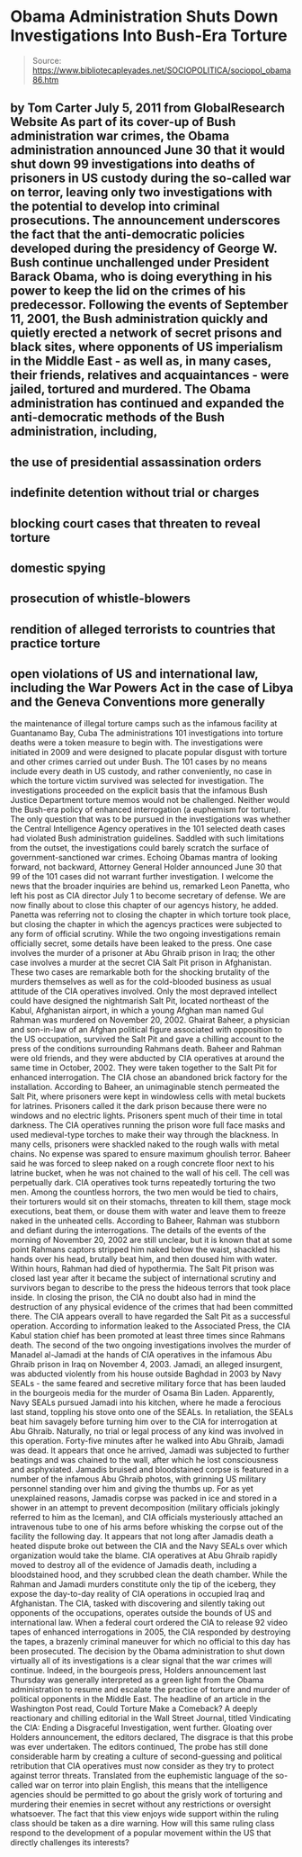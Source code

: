 # Obama Administration Shuts Down Investigations Into Bush-Era Torture

> Source: https://www.bibliotecapleyades.net/SOCIOPOLITICA/sociopol_obama86.htm

by Tom Carter
July 5, 2011
from
GlobalResearch Website
As part of its cover-up of
Bush administration war crimes, the Obama
administration announced June 30 that it would shut down 99 investigations
into deaths of prisoners in US custody during the so-called war on terror,
leaving only two investigations with the potential to develop into criminal
prosecutions.
The announcement underscores the fact that the anti-democratic policies
developed during the presidency of
George W. Bush continue unchallenged under President
Barack
Obama, who is doing everything in his power to keep the lid
on the crimes of his predecessor.
Following the events of September 11, 2001, the Bush administration quickly
and quietly erected a network of secret prisons and black sites, where
opponents of US imperialism in the Middle East - as well as, in many cases,
their friends, relatives and acquaintances - were jailed, tortured and
murdered.
The Obama administration has continued and
expanded the anti-democratic methods of the Bush administration, including,
-
the use of presidential assassination
orders
-
indefinite detention without trial or
charges
-
blocking court cases that threaten to
reveal torture
-
domestic spying
-
prosecution of whistle-blowers
-
rendition of alleged terrorists to
countries that practice torture
-
open violations of US and international
law, including the War Powers Act in the case of Libya and the
Geneva Conventions more generally
-
the maintenance of illegal torture camps
such as the infamous facility at Guantanamo Bay, Cuba
The administrations 101 investigations into
torture deaths were a token measure to begin with.
The investigations were initiated in 2009 and
were designed to placate popular disgust with torture and other crimes
carried out under Bush.
The 101 cases by no means include every death in US custody, and rather
conveniently, no case in which the torture victim survived was selected for
investigation. The investigations proceeded on the explicit basis that the
infamous Bush Justice Department torture memos would not be challenged.
Neither would
the Bush-era policy of enhanced interrogation (a euphemism
for torture).
The only question that was to be pursued in the
investigations was whether the Central Intelligence Agency operatives in the
101 selected death cases had violated Bush administration guidelines.
Saddled with such limitations from the outset, the investigations could
barely scratch the surface of
government-sanctioned war crimes.
Echoing Obamas mantra of looking forward, not backward, Attorney General
Holder announced June 30 that 99 of the 101 cases did not warrant further
investigation.
I welcome the news that the broader
inquiries are behind us, remarked Leon Panetta, who left his post as
CIA director July 1 to become secretary of defense. We are now finally
about to close this chapter of our agencys history, he added.
Panetta was referring not to closing the chapter
in which torture took place, but closing the chapter in which the agencys
practices were subjected to any form of official scrutiny.
While the two ongoing investigations remain officially secret, some details
have been leaked to the press.
One case involves the murder of a prisoner at
Abu Ghraib prison in Iraq; the other case involves a murder at the secret
CIA Salt Pit prison in Afghanistan. These two cases are remarkable both
for the shocking brutality of the murders themselves as well as for the
cold-blooded business as usual attitude of the CIA operatives involved.
Only the most depraved intellect could have designed the nightmarish Salt
Pit, located northeast of the Kabul, Afghanistan airport, in which a young
Afghan man named Gul Rahman was murdered on November 20, 2002.
Ghairat Baheer, a physician and son-in-law of an Afghan political figure
associated with opposition to the US occupation, survived the Salt Pit and
gave a chilling account to the press of the conditions surrounding Rahmans
death. Baheer and Rahman were old friends, and they were abducted by CIA
operatives at around the same time in October, 2002.
They were taken together to the Salt Pit for
enhanced interrogation.
The CIA chose an abandoned brick factory for the installation. According to
Baheer, an unimaginable stench permeated the Salt Pit, where prisoners were
kept in windowless cells with metal buckets for latrines. Prisoners called
it the dark prison because there were no windows and no electric lights.
Prisoners spent much of their time in total darkness. The CIA operatives
running the prison wore full face masks and used medieval-type torches to
make their way through the blackness. In many cells, prisoners were shackled
naked to the rough walls with metal chains. No expense was spared to ensure
maximum ghoulish terror.
Baheer said he was forced to sleep naked on a rough concrete floor next to
his latrine bucket, when he was not chained to the wall of his cell. The
cell was perpetually dark.
CIA operatives took turns repeatedly torturing the two men. Among the
countless horrors, the two men would be tied to chairs, their torturers
would sit on their stomachs, threaten to kill them, stage mock executions,
beat them, or douse them with water and leave them to freeze naked in the
unheated cells.
According to Baheer, Rahman was stubborn and defiant during the
interrogations. The details of the events of the morning of November 20,
2002 are still unclear, but it is known that at some point Rahmans captors
stripped him naked below the waist, shackled his hands over his head,
brutally beat him, and then doused him with water.
Within hours, Rahman had died of hypothermia.
The Salt Pit prison was closed last year after it became the subject of
international scrutiny and survivors began to describe to the press the
hideous terrors that took place inside. In closing the prison, the CIA no
doubt also had in mind the destruction of any physical evidence of the
crimes that had been committed there.
The CIA appears overall to have regarded the Salt Pit as a successful
operation. According to information leaked to the Associated Press, the CIA
Kabul station chief has been promoted at least three times since Rahmans
death.
The second of the two ongoing investigations involves the murder of Manadel
al-Jamadi at the hands of CIA operatives in the infamous Abu Ghraib prison
in Iraq on November 4, 2003.
Jamadi, an alleged insurgent, was abducted violently from his house outside
Baghdad in 2003 by Navy SEALs - the same feared and secretive military force
that has been lauded in the bourgeois media for the murder of Osama Bin
Laden. Apparently, Navy SEALs pursued Jamadi into his kitchen, where he made
a ferocious last stand, toppling his stove onto one of the SEALs.
In retaliation, the SEALs beat him savagely
before turning him over to the CIA for interrogation at Abu Ghraib.
Naturally, no trial or legal process of any kind was involved in this
operation.
Forty-five minutes after he walked into Abu Ghraib, Jamadi was dead. It
appears that once he arrived, Jamadi was subjected to further beatings and
was chained to the wall, after which he lost consciousness and asphyxiated.
Jamadis bruised and bloodstained corpse is
featured in a number of the infamous Abu Ghraib photos, with grinning US
military personnel standing over him and giving the thumbs up.
For as yet unexplained reasons, Jamadis corpse was packed in ice and stored
in a shower in an attempt to prevent decomposition (military officials
jokingly referred to him as the Iceman), and CIA officials mysteriously
attached an intravenous tube to one of his arms before whisking the corpse
out of the facility the following day.
It appears that not long after Jamadis death a
heated dispute broke out between the CIA and the Navy SEALs over which
organization would take the blame. CIA operatives at Abu Ghraib rapidly
moved to destroy all of the evidence of Jamadis death, including a
bloodstained hood, and they scrubbed clean the death chamber.
While the Rahman and Jamadi murders constitute only the tip of the iceberg,
they expose the day-to-day reality of CIA operations in occupied Iraq and
Afghanistan.
The CIA, tasked with discovering and silently
taking out opponents of the occupations, operates outside the bounds of US
and international law. When a federal court ordered the CIA to release 92
video tapes of enhanced interrogations in 2005, the CIA responded by
destroying the tapes, a brazenly criminal maneuver for which no official to
this day has been prosecuted.
The decision by the Obama administration to shut down virtually all of its
investigations is a clear signal that the war crimes will continue. Indeed,
in the bourgeois press, Holders announcement last Thursday was generally
interpreted as a green light from the Obama administration to resume and
escalate the practice of torture and murder of political opponents in the
Middle East.
The headline of an article in the Washington
Post read, Could
Torture Make a Comeback?
A deeply reactionary and chilling editorial in the Wall Street Journal,
titled Vindicating
the CIA: Ending a Disgraceful Investigation, went further.
Gloating over Holders announcement, the editors declared,
The disgrace is that this probe was ever
undertaken.
The editors continued,
The probe has still done considerable harm
by creating a culture of second-guessing and political retribution that
CIA operatives must now consider as they try to protect against terror
threats.
Translated from the euphemistic language of the
so-called war on terror into plain English, this means that the
intelligence agencies should be permitted to go about the grisly work of
torturing and murdering their enemies in secret without any restrictions or
oversight whatsoever.
The fact that this view enjoys wide support within the ruling class should
be taken as a dire warning.
How will this same ruling class respond to the
development of a popular movement within the US that directly challenges its
interests?
